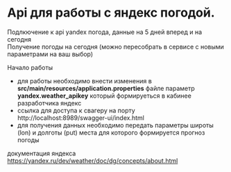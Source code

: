 <h1><b>Api для работы с яндекс погодой.</b></h1>
Подлкючение к api yandex погода, данные на 5 дней вперед и на сегодня<br>
Получение погоды на сегодня (можно пересобрать в сервисе с новыми параметрами на ваш выбор)

Начало работы
- для работы необходимо внести изменения в <b>src/main/resources/application.properties</b> файле параметр <b>yandex.weather_apikey</b> который формируеться в кабинее разработчика яндекс
- ссылка для доступа к свагеру на порту http://localhost:8989/swagger-ui/index.html
- для получения данных необходимо передать параметры широты (lon) и долготы (put) места для которого формируется прогноз погоды


документация яндекса
https://yandex.ru/dev/weather/doc/dg/concepts/about.html